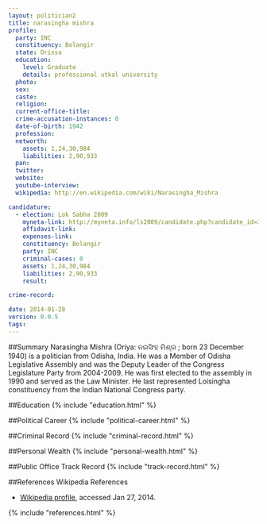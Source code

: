 ```yaml
---
layout: politician2
title: narasingha mishra
profile: 
  party: INC
  constituency: Bolangir
  state: Orissa
  education: 
    level: Graduate
    details: professional utkal university
  photo: 
  sex: 
  caste: 
  religion: 
  current-office-title: 
  crime-accusation-instances: 0
  date-of-birth: 1942
  profession: 
  networth: 
    assets: 1,24,30,984
    liabilities: 2,90,933
  pan: 
  twitter: 
  website: 
  youtube-interview: 
  wikipedia: http://en.wikipedia.com/wiki/Narasingha_Mishra

candidature: 
  - election: Lok Sabha 2009
    myneta-link: http://myneta.info/ls2009/candidate.php?candidate_id=338
    affidavit-link: 
    expenses-link: 
    constituency: Bolangir 
    party: INC
    criminal-cases: 0
    assets: 1,24,30,984
    liabilities: 2,90,933
    result:  

crime-record: 

date: 2014-01-28
version: 0.0.5
tags: 
---
```

##Summary
Narasingha Mishra (Oriya: ନରସିଂହ ମିଶ୍ର ; born 23 December 1940) is a politician from Odisha, India. He was a Member of Odisha Legislative Assembly and was the Deputy Leader of the Congress Legislature Party from 2004-2009. He was first elected to the assembly in 1990 and served as the Law Minister. He last represented Loisingha constituency from the Indian National Congress party.




##Education
{% include "education.html" %}


##Political Career
{% include "political-career.html" %}


##Criminal Record
{% include "criminal-record.html" %}


##Personal Wealth
{% include "personal-wealth.html" %}


##Public Office Track Record
{% include "track-record.html" %}


##References
Wikipedia References
- [Wikipedia profile]({{page.profile.wikipedia}}), accessed Jan 27, 2014.



{% include "references.html" %}